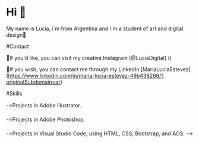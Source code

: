 # Hi 👋

My name is Lucia, i´m from Argentina and I´m a student of art and digital design🎨

#Contact

💙If you'd like, you can visit my creative Instagram [@LuciaDigital] ()

🩷If you wish, you can contact me through my LinkedIn [MariaLuciaEstevez] (https://www.linkedin.com/in/maria-lucia-estevez-49b438266/?originalSubdomain=ar)

#Skills

-⭐Projects in Adobe Illustrator.

-⭐Projects in Adobe Photoshop.

-⭐Projects in Visual Studio Code, using HTML, CSS, Bootstrap, and AOS.
-->
